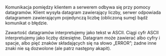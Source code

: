 Komunikacja pomiędzy klientem a serwerem odbywa się przy pomocy datagramów. Klient wysyła datagram zawierający liczby, serwer odpowiada datagramem zawierającym pojedynczą liczbę (obliczoną sumę) bądź komunikat o błędzie.

Zawartość datagramów interpretujemy jako tekst w ASCII. Ciągi cyfr ASCII interpretujemy jako liczby dziesiętne. Datagram może zawierać albo cyfry i spacje, albo pięć znaków składających się na słowo „ERROR”; żadne inne znaki nie są dozwolone (ale patrz następny akapit).